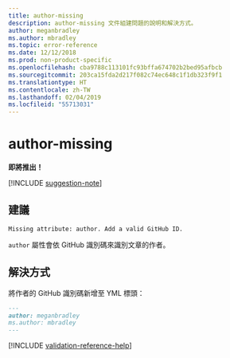 ```yaml
---
title: author-missing
description: author-missing 文件組建問題的說明和解決方式。
author: meganbradley
ms.author: mbradley
ms.topic: error-reference
ms.date: 12/12/2018
ms.prod: non-product-specific
ms.openlocfilehash: cba9788c113101fc93bffa674702b2bed95afbcb
ms.sourcegitcommit: 203ca15fda2d217f082c74ec648c1f1db323f9f1
ms.translationtype: HT
ms.contentlocale: zh-TW
ms.lasthandoff: 02/04/2019
ms.locfileid: "55713031"
---
```

# <a name="author-missing"></a>author-missing

**即將推出！**

[!INCLUDE [suggestion-note](includes/suggestion-note.md)]

## <a name="suggestion"></a>建議

`Missing attribute: author. Add a valid GitHub ID.`

`author` 屬性會依 GitHub 識別碼來識別文章的作者。 

## <a name="resolution"></a>解決方式

將作者的 GitHub 識別碼新增至 YML 標頭：

```markdown
---
author: meganbradley
ms.author: mbradley
---
```

<!--make sure to add this file to your includes folder and verify the path-->
[!INCLUDE [validation-reference-help](includes/validation-reference-help.md)]